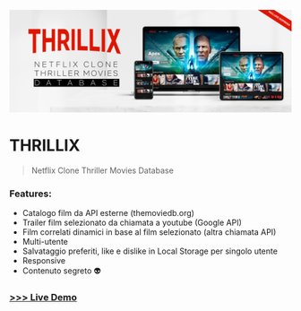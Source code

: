 ![Thrillix](https://github.com/giusene/Thrillix/blob/main/img/thrillix.png)
# THRILLIX
>Netflix Clone Thriller Movies Database
### Features:
- Catalogo film da API esterne (themoviedb.org)
- Trailer film selezionato da chiamata a youtube (Google API)
- Film correlati dinamici in base al film selezionato (altra chiamata API)
- Multi-utente
- Salvataggio preferiti, like e dislike in Local Storage per singolo utente
- Responsive
- Contenuto segreto 👽

### [>>> Live Demo](https://giusene.github.io/Thrillix/)
